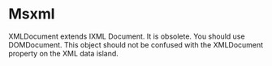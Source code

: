 # Msxml

XMLDocument extends IXML Document.  It is obsolete.  You should use
DOMDocument.  This object should not be confused with the XMLDocument property
on the XML data island.

